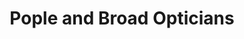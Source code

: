 ---
title: "Pople and Broad Opticians"
url: /heathfield/pople-and-broad-opticians/
shop: optician
---